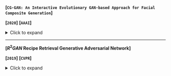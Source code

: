 **[`CG-GAN: An Interactive Evolutionary GAN-based Approach for Facial Composite Generation`]**

**[`2020`]** **[`AAAI`]**

<details><summary>Click to expand</summary>
<p>
**The main work:**

Facial Composite is to synthesize two target pictures into one pictures 

**The method it used:** 

- using **pg-GAN** to create high-resolution human faces
- using Latent Variable Evolution (**LVE**)  



**My Comments:**

> It’s a new 

</p>
</details>

---

**[$R^2GAN$ Recipe Retrieval Generative Adversarial Network]**

**[`2019`]** **[`CVPR`]**

<details><summary>Click to expand</summary>
    Aim at exploring the feasibility of generating image from procedure text for retrieval problem.
It belongs to **NLP**, to solve a problem of 



The simplest way is linear scan

index the document-boolean retrieval model

This paper studies food-to-recipe and recipe-to-food retrieval

>They specially use a GAN with one generator and dual discriminators

two-level ranking loss



**My Comments:**

> It’s a new 

</details>





